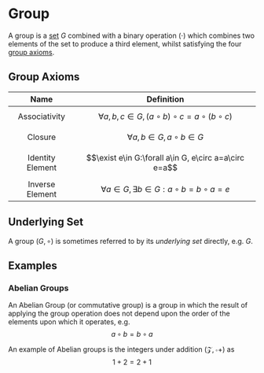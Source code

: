# Group
A group is a [set](set.md) $G$ combined with a binary operation $(\cdot)$ which combines two elements of the set to produce a third element, whilst satisfying the four [group axioms](#Group-Axioms).

## Group Axioms
|       Name       	|                          Definition                         	|
|:----------------:	|:-----------------------------------------------------------:	|
|   Associativity  	| $$\forall a,b,c\in G, (a\circ b)\circ c=a\circ (b\circ c)$$ 	|
|      Closure     	|             $$\forall a,b\in G, a\circ b\in G$$             	|
| Identity Element 	|    $$\exist e\in G:\forall a\in G, e\circ a=a\circ e=a$$    	|
|  Inverse Element 	|    $$\forall a\in G, \exists b\in G:a\circ b=b\circ a=e$$   	|

## Underlying Set
A group $(G,\circ)$ is sometimes referred to by its _underlying set_ directly, e.g. $G$.

## Examples
### Abelian Groups
An Abelian Group (or commutative group) is a group in which the result of applying the group operation does not depend upon the order of the elements upon which it operates, e.g. $$a\circ b=b\circ a$$ 

An example of Abelian groups is the integers under addition $(\mathcal{Z},\circ +)$ as 
$$1+2 = 2+1$$
